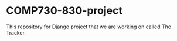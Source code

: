# COMP730-830-project
This repository for Django project that we are working on called The Tracker.
